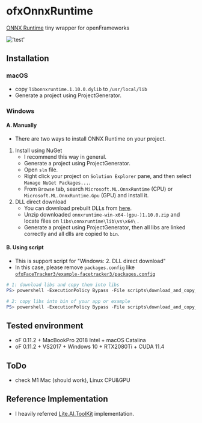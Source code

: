 # ofxOnnxRuntime
[ONNX Runtime](https://github.com/microsoft/onnxruntime) tiny wrapper for openFrameworks

!['test'](screenshot.png)

## Installation

### macOS

- copy `libonnxruntime.1.10.0.dylib` to `/usr/local/lib` 
- Generate a project using ProjectGenerator.

### Windows

#### A. Manually

- There are two ways to install ONNX Runtime on your project.
1. Install using NuGet
    - I recommend this way in general.
    - Generate a project using ProjectGenerator.
    - Open `sln` file.
    - Right click your project on `Solution Explorer` pane, and then select `Manage NuGet Packages...`.
    - From `Browse` tab, search `Microsoft.ML.OnnxRuntime` (CPU) or `Microsoft.ML.OnnxRuntime.Gpu` (GPU) and install it.
2. DLL direct download
    - You can download prebuilt DLLs from [here](https://github.com/microsoft/onnxruntime/releases).
    - Unzip downloaded `onnxruntime-win-x64-(gpu-)1.10.0.zip` and locate files on `libs\onnxruntime\lib\vs\x64\` .
    - Generate a project using ProjectGenerator, then all libs are linked correctly and all dlls are copied to `bin`.

#### B. Using script

- This is support script for "Windows: 2. DLL direct download"
- In this case, please remove `packages.config` like [`ofxFaceTracker3/example-facetracker3/packages.config`](https://github.com/hanasaan/ofxFaceTracker3/blob/master/example-facetracker3/packages.config)

```powershell
# 1: download libs and copy them into libs
PS> powershell -ExecutionPolicy Bypass -File scripts\download_and_copy_onnxruntime.ps1 -NoCopyBin

# 2: copy libs into bin of your app or example
PS> powershell -ExecutionPolicy Bypass -File scripts\download_and_copy_onnxruntime.ps1 -CopyFromLibs -BinPath example-onnx_mnist\bin
```

## Tested environment
- oF 0.11.2 + MacBookPro 2018 Intel + macOS Catalina
- oF 0.11.2 + VS2017 + Windows 10 + RTX2080Ti + CUDA 11.4

## ToDo
- check M1 Mac (should work), Linux CPU&GPU

## Reference Implementation
- I heavily referred [Lite.AI.ToolKit](https://github.com/DefTruth/lite.ai.toolkit) implementation.
